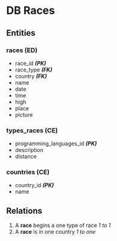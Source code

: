 # DB Races

## Entities

### races **(ED)**

- race_id **_(PK)_**
- race_type **_(FK)_**
- country **_(FK)_**
- name
- date
- time
- high
- place
- picture

### types_races **(CE)**
- programming_languages_id **_(PK)_**
- description
- distance

### countries **(CE)**
- country_id **_(PK)_**
- name

## Relations 
1. A **race** begins a one type of race _1 to 1_
2. A **race** is in one country _1 to one_

